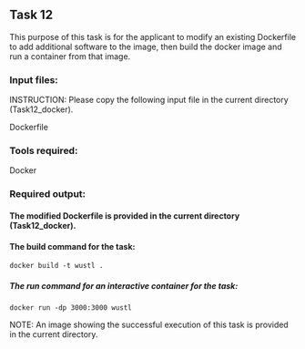 ## Task 12  

This purpose of this task is for the applicant to modify an existing Dockerfile to add additional software to the image, then build the docker image and run a container from that image.  

### Input files:  
INSTRUCTION: Please copy the following input file in the current directory (Task12_docker).  

Dockerfile  

### Tools required:  

Docker  

### Required output:  

#### The modified Dockerfile is provided in the current directory (Task12_docker).  


#### The build command for the task:  

`docker build -t wustl .`  


##### The run command for an interactive container for the task:  

`docker run -dp 3000:3000 wustl`  

NOTE: An image showing the successful execution of this task is provided in the current directory.  


